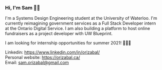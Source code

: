 ### Hi, I'm Sam 👋🏽

I'm a Systems Design Engineering student at the University of Waterloo. I'm currently reimagining government services as a Full Stack Developer intern at the Ontario Digital Service. I am also building a platform to host online fundraisers as a project developer with UW Blueprint.

I am looking for internship opportunities for summer 2021! 👩🏽‍💻

Linkedin: https://www.linkedin.com/in/orizabal/ <br/>
Personal website: https://orizabal.ca/ <br/>
Email: sam.orizabal@gmail.com
